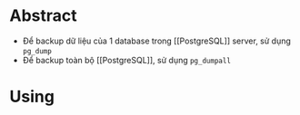 ---
---
# Abstract
- Để backup dữ liệu của 1 database trong [[PostgreSQL]] server, sử dụng `pg_dump`
- Để backup toàn bộ [[PostgreSQL]], sử dụng `pg_dumpall`

# Using

